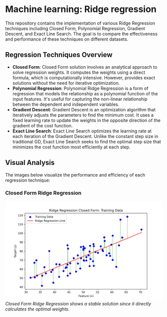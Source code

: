 # Machine learning: Ridge regression

This repository contains the implementation of various Ridge Regression techniques including Closed Form, Polynomial Regression, Gradient Descent, and Exact Line Search. The goal is to compare the effectiveness and performance of these techniques on different datasets.

## Regression Techniques Overview

- **Closed Form**: Closed Form solution involves an analytical approach to solve regression weights. It computes the weights using a direct formula, which is computationally intensive. However, provides exact solutions without the need for iterative optimization.
- **Polynomial Regression**: Polynomial Ridge Regression is a form of regression that models the relationship as a polynomial function of the input features. It's useful for capturing the non-linear relationship between the dependent and independent variables.
- **Gradient Descent**: Gradient Descent is an optimization algorithm that iteratively adjusts the parameters to find the minimum cost. It uses a fixed learning rate to update the weights in the opposite direction of the gradient of the cost function.
- **Exact Line Search**: Exact Line Search optimizes the learning rate at each iteration of the Gradient Descent. Unlike the constant step size in traditional GD, Exact Line Search seeks to find the optimal step size that minimizes the cost function most efficiently at each step.

## Visual Analysis

The images below visualize the performance and efficiency of each regression technique:

### Closed Form Ridge Regression
![Closed Form Ridge Regression](Images/Ridge_Regression_Closed_Form.png)
*Closed Form Ridge Regression shows a stable solution since it directly calculates the optimal weights.*


